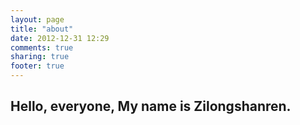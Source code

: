 ```yaml
---
layout: page
title: "about"
date: 2012-12-31 12:29
comments: true
sharing: true
footer: true
---
```


## Hello, everyone, My name is Zilongshanren.
